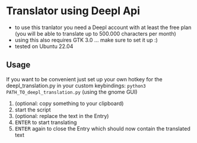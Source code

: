 # Translator using Deepl Api

- to use this tranlator you need a Deepl account with at least the free plan (you will be able to translate up to
  500.000 characters per month)
- using this also requires GTK 3.0 ... make sure to set it up :)
- tested on Ubuntu 22.04

## Usage

If you want to be convenient just set up your own hotkey for the deepl_translation.py in your custom
keybindings: `python3 PATH_TO_deepl_translation.py` (using the gnome GUI)

1. (optional: copy something to your clipboard)
2. start the script
3. (optional: replace the text in the Entry)
4. <kbd>ENTER</kbd> to start translating
5. <kbd>ENTER</kbd> again to close the Entry which should now contain the translated text